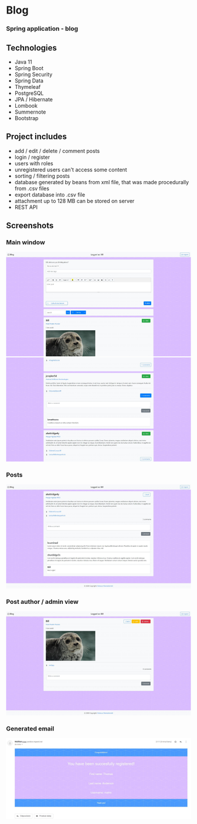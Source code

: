 # Blog
### Spring application - blog
## Technologies
- Java 11
- Spring Boot 
- Spring Security
- Spring Data
- Thymeleaf
- PostgreSQL
- JPA / Hibernate
- Lombook
- Summernote
- Bootstrap
## Project includes
- add / edit / delete / comment posts
- login / register
- users with roles
- unregistered users can't access some content
- sorting / filtering posts
- database generated by beans from xml file, that was made procedurally from .csv files
- export database into .csv file
- attachment up to 128 MB can be stored on server
- REST API
## Screenshots
### Main window
![home](./.screenshots/main.JPG)
![home](./.screenshots/main2.JPG)
### Posts
![post](./.screenshots/view.JPG)
### Post author / admin view
![post](./.screenshots/post2.JPG)
### Generated email
![email](./.screenshots/mailgun.JPG)